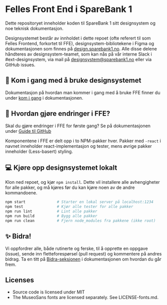 # Felles Front End i SpareBank 1

Dette repositoryet inneholder koden til SpareBank 1 sitt designsystem og noe teknisk dokumentasjon.

Designsystemet består av innholdet i dette repoet (ofte referert til som Felles Frontend, forkortet til FFE), designsystem-bibliotekene i Figma og dokumentasjonen som finnes på [design.sparebank1.no](https://design.sparebank1.no). Alle disse delene håndteres av designsystem-teamet, som kan nås på vår interne Slack i #ext-designsystem, via mail på [designsystem@sparebank1.no](mailto:designsystem@sparebank1.no) eller via GitHub issues.

## :runner: Kom i gang med å bruke designsystemet

Dokumentasjon på hvordan man kommer i gang med å bruke FFE finner du under [kom i gang](https://design.sparebank1.no/kom-i-gang/) i dokumentasjonen.

## :pencil: Hvordan gjøre endringer i FFE?

Skal du gjøre endringer i FFE for første gang? Se på dokumentasjonen under [Guide til GitHub](https://design.sparebank1.no/bidra/guide-til-github/)

Komponentene i FFE er delt opp i to NPM-pakker hver. Pakker med `-react` i navnet inneholder react-implementasjon og tester, mens øvrige pakker inneholder (Less-basert) styling.

## :computer: Kjøre opp designsystemet lokalt

Klon ned repoet, og kjør `npm install`. Dette vil installere alle avhengigheter for alle pakker, og må kjøres før du kan kjøre noen av de andre kommandoene.

```bash
npm start              # Starter en lokal server på localhost:1234
npm test               # Kjør alle tester for alle pakker
npm run lint           # Lint alle pakker
npm run build          # Bygg alle pakker
npm run clean          # Fjern node_modules fra pakkene (ikke root)
```

## :sparkles: Bidra!

Vi oppfordrer alle, både rutinerte og ferske, til å opprette en oppgave (issue), sende inn fletteforespørsel (pull request) og kommentere på andres
bidrag. Ta en titt på [Bidra-seksjonen](https://design.sparebank1.no/bidra/alle-kan-bidra/) i dokumentasjonen om hvordan du går frem.

## Licenses

-   Source code is licensed under MIT
-   The MuseoSans fonts are licensed separately. See LICENSE-fonts.md.
